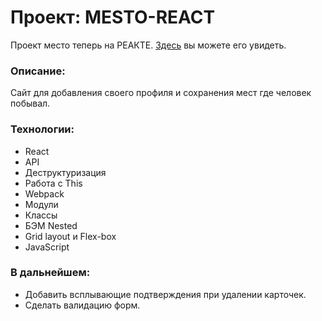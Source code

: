 # Проект: MESTO-REACT

Проект место теперь на РЕАКТЕ.
[Здесь](https://mesto-react.vercel.app/) вы можете его увидеть. 

### Описание:
Сайт для добавления своего профиля и сохранения мест где человек побывал. 

### Технологии:
* React
* API
* Деструктуризация
* Работа с This
* Webpack
* Модули
* Классы
* БЭМ Nested
* Grid layout и Flex-box
* JavaScript

### В дальнейшем: 
* Добавить всплывающие подтверждения при удалении карточек.
* Сделать валидацию форм.
